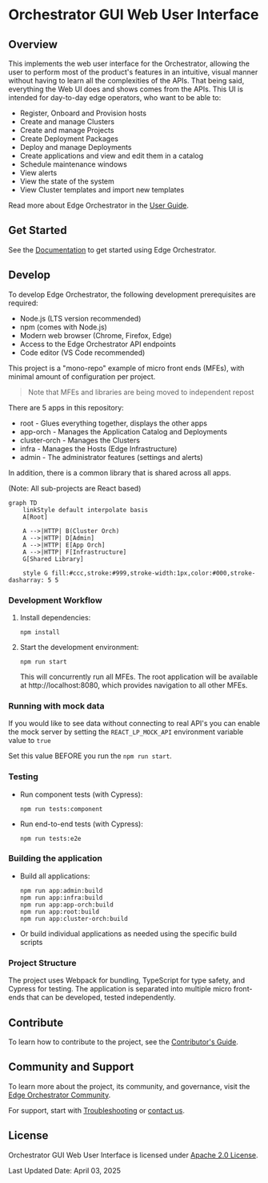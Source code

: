 # Orchestrator GUI Web User Interface

## Overview

This implements the web user interface for the Orchestrator,
allowing the user to perform most of the product's features in an intuitive,
visual manner without having to learn all the complexities of the APIs.
That being said, everything the Web UI does and shows comes from the APIs.
This UI is intended for day-to-day edge operators, who want to be able to:

- Register, Onboard and Provision hosts
- Create and manage Clusters
- Create and manage Projects
- Create Deployment Packages
- Deploy and manage Deployments
- Create applications and view and edit them in a catalog
- Schedule maintenance windows
- View alerts
- View the state of the system
- View Cluster templates and import new templates

Read more about Edge Orchestrator in the [User Guide](https://docs.openedgeplatform.intel.com/edge-manage-docs/main/user_guide/index.html).

## Get Started

See the [Documentation](https://docs.openedgeplatform.intel.com/edge-manage-docs/main/user_guide/get_started_guide/index.html) to get started using Edge Orchestrator.

## Develop

To develop Edge Orchestrator, the following development prerequisites are required:

- Node.js (LTS version recommended)
- npm (comes with Node.js)
- Modern web browser (Chrome, Firefox, Edge)
- Access to the Edge Orchestrator API endpoints
- Code editor (VS Code recommended)

This project is a "mono-repo" example of micro front ends (MFEs), with minimal amount of configuration per project.

> Note that MFEs and libraries are being moved to independent repost

There are 5 apps in this repository:

- root - Glues everything together, displays the other apps
- app-orch - Manages the Application Catalog and Deployments
- cluster-orch - Manages the Clusters
- infra - Manages the Hosts (Edge Infrastructure)
- admin - The administrator features (settings and alerts)

In addition, there is a common library that is shared across all apps.

(Note: All sub-projects are React based)

```mermaid
graph TD
    linkStyle default interpolate basis
    A[Root]

    A -->|HTTP| B(Cluster Orch)
    A -->|HTTP| D[Admin]
    A -->|HTTP| E[App Orch]
    A -->|HTTP| F[Infrastructure]
    G[Shared Library]

    style G fill:#ccc,stroke:#999,stroke-width:1px,color:#000,stroke-dasharray: 5 5
```

### Development Workflow

1. Install dependencies:
   ```
   npm install
   ```

2. Start the development environment:
   ```
   npm run start
   ```
   This will concurrently run all MFEs. The root application will be available at http://localhost:8080, which provides navigation to all other MFEs.

### Running with mock data
If you would like to see data without connecting to real API's you can enable the mock server by setting the `REACT_LP_MOCK_API` environment variable value to `true`

Set this value BEFORE you run the `npm run start`. 

### Testing

- Run component tests (with Cypress):
  ```
  npm run tests:component
  ```
- Run end-to-end tests (with Cypress):
  ```
  npm run tests:e2e
  ```

### Building the application

- Build all applications:
  ```
  npm run app:admin:build
  npm run app:infra:build
  npm run app:app-orch:build
  npm run app:root:build
  npm run app:cluster-orch:build
  ```
- Or build individual applications as needed using the specific build scripts

### Project Structure

The project uses Webpack for bundling, TypeScript for type safety, and Cypress for testing. The application is separated into multiple micro front-ends that can be developed, tested independently.

## Contribute

To learn how to contribute to the project, see the [Contributor's Guide](https://docs.openedgeplatform.intel.com/edge-manage-docs/main/developer_guide/contributor_guide/index.html).

## Community and Support

To learn more about the project, its community, and governance, visit the [Edge Orchestrator
Community](https://github.com/open-edge-platform).

For support, start with [Troubleshooting](https://docs.openedgeplatform.intel.com/edge-manage-docs/main/user_guide/troubleshooting/index.html) or [contact us](https://github.com/open-edge-platform).

## License

Orchestrator GUI Web User Interface is licensed under [Apache 2.0 License](LICENSES/Apache-2.0.txt).

Last Updated Date: April 03, 2025
